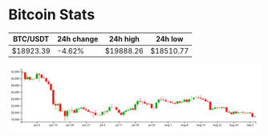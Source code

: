 # Bitcoin Stats

BTC/USDT|24h change|24h high|24h low|
|---|---|---|---|
|$18923.39|-4.62%|$19888.26|$18510.77|

<img src="./chart.svg">
